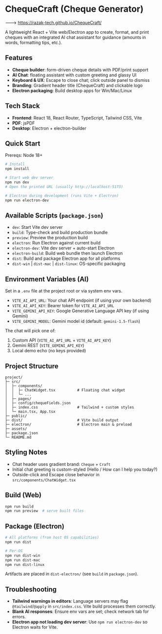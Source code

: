 # ChequeCraft (Cheque Generator)
---> https://razak-tech.github.io/ChequeCraft/

A lightweight React + Vite web/Electron app to create, format, and print cheques with an integrated AI chat assistant for guidance (amounts in words, formatting tips, etc.).

## Features
- __Cheque builder__: form-driven cheque details with PDF/print support
- __AI Chat__: floating assistant with custom greeting and glassy UI
- __Keyboard & UX__: Escape to close chat; click outside panel to dismiss
- __Branding__: Gradient header title (ChequeCraft) and clickable logo
- __Electron packaging__: Build desktop apps for Win/Mac/Linux

## Tech Stack
- __Frontend__: React 18, React Router, TypeScript, Tailwind CSS, Vite
- __PDF__: jsPDF
- __Desktop__: Electron + electron-builder

## Quick Start

Prereqs: Node 18+

```bash
# Install
npm install

# Start web dev server
npm run dev
# Open the printed URL (usually http://localhost:5173)

# Electron during development (runs Vite + Electron)
npm run electron-dev
```

## Available Scripts (`package.json`)
- `dev`: Start Vite dev server
- `build`: Type-check and build production bundle
- `preview`: Preview the production build
- `electron`: Run Electron against current build
- `electron-dev`: Vite dev server + auto-start Electron
- `electron-build`: Build web bundle then launch Electron
- `dist`: Build and package Electron app for all platforms
- `dist-win` | `dist-mac` | `dist-linux`: OS-specific packaging

## Environment Variables (AI)
Set in a `.env` file at the project root or via system env vars.

- `VITE_AI_API_URL`: Your chat API endpoint (if using your own backend)
- `VITE_AI_API_KEY`: Bearer token for `VITE_AI_API_URL`
- `VITE_GEMINI_API_KEY`: Google Generative Language API key (if using Gemini)
- `VITE_GEMINI_MODEL`: Gemini model id (default: `gemini-1.5-flash`)

The chat will pick one of:
1) Custom API (`VITE_AI_API_URL` + `VITE_AI_API_KEY`)
2) Gemini REST (`VITE_GEMINI_API_KEY`)
3) Local demo echo (no keys provided)

## Project Structure
```
project/
├─ src/
│  ├─ components/
│  │  ├─ ChatWidget.tsx          # Floating chat widget
│  │  └─ ...
│  ├─ pages/
│  ├─ config/chequeFields.json
│  ├─ index.css                  # Tailwind + custom styles
│  └─ main.tsx, App.tsx
├─ public/
├─ dist/                         # Vite build output
├─ electron/                     # Electron main & preload
├─ assets/
├─ package.json
└─ README.md
```

## Styling Notes
- Chat header uses gradient brand: `Cheque` + `Craft`
- Initial chat greeting is custom-styled (Hello / How can I help you today?)
- Outside-click and Escape close behavior in `src/components/ChatWidget.tsx`

## Build (Web)
```bash
npm run build
npm run preview  # serve built files
```

## Package (Electron)
```bash
# All platforms (from host OS capabilities)
npm run dist

# Per-OS
npm run dist-win
npm run dist-mac
npm run dist-linux
```
Artifacts are placed in `dist-electron/` (see `build` in `package.json`).

## Troubleshooting
- __Tailwind warnings in editors__: Language servers may flag `@tailwind`/`@apply` in `src/index.css`. Vite build processes them correctly.
- __Blank AI responses__: Ensure env vars are set; check network tab for errors.
- __Electron app not loading dev server__: Use `npm run electron-dev` so Electron waits for Vite.


